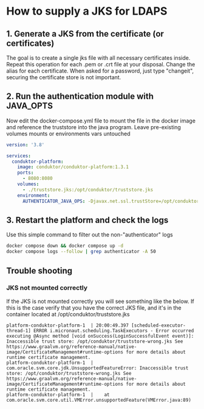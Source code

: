 # How to supply a JKS for LDAPS

## 1. Generate a JKS from the certificate (or certificates)
The goal is to create a single jks file with all necessary certificates inside.
Repeat this operation for each .pem or .crt file at your disposal. Change the alias for each certificate.
When asked for a password, just type "changeit", securing the certificate store is not important.

## 2. Run the authentication module with JAVA_OPTS
Now edit the docker-compose.yml file to mount the file in the docker image and reference the truststore into the java program. 
Leave pre-existing volumes mounts or environments vars untouched

```yaml
version: '3.8'

services:
  conduktor-platform:
    image: conduktor/conduktor-platform:1.3.1
    ports:
      - 8080:8080
    volumes:
      - ./truststore.jks:/opt/conduktor/truststore.jks
    environment:
      AUTHENTICATOR_JAVA_OPS: -Djavax.net.ssl.trustStore=/opt/conduktor/truststore.jks -Djava.net.ssl.trustStorePassword=changeit
```

## 3. Restart the platform and check the logs
Use this simple command to filter out the non-"authenticator" logs
```sh
docker compose down && docker compose up -d
docker compose logs --follow | grep authenticator -A 50
```

## Trouble shooting

### JKS not mounted correctly
If the JKS is not mounted correctly you will see something like the below.  If this is the case verify that you have the correct JKS file, and it's in the container located at /opt/conduktor/truststore.jks
```
platform-conduktor-platform-1  | 20:00:49.397 [scheduled-executor-thread-1] ERROR i.micronaut.scheduling.TaskExecutors - Error occurred executing @Async method [void onSuccess(LoginSuccessfulEvent event)]: Inaccessible trust store: /opt/conduktor/truststore-wrong.jks See https://www.graalvm.org/reference-manual/native-image/CertificateManagement#runtime-options for more details about runtime certificate management.
platform-conduktor-platform-1  | com.oracle.svm.core.jdk.UnsupportedFeatureError: Inaccessible trust store: /opt/conduktor/truststore-wrong.jks See https://www.graalvm.org/reference-manual/native-image/CertificateManagement#runtime-options for more details about runtime certificate management.
platform-conduktor-platform-1  | 	at com.oracle.svm.core.util.VMError.unsupportedFeature(VMError.java:89)
```